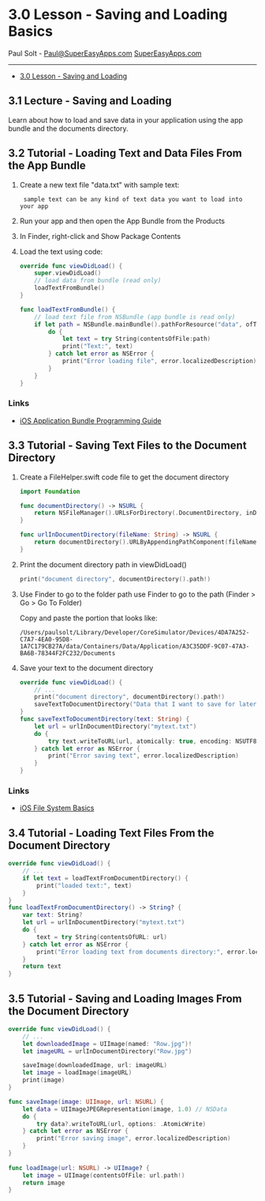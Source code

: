 # 3.0 Lesson - Saving and Loading Basics #

Paul Solt - [Paul@SuperEasyApps.com](mailto:Paul@SuperEasyApps.com)
[SuperEasyApps.com](http://SuperEasyApps.com)

-----

* [3.0 Lesson - Saving and Loading](http://courses.supereasyapps.com/courses/chapter-5-app-extras/lectures/969202)

## 3.1 Lecture - Saving and Loading  ##

Learn about how to load and save data in your application using the app bundle and the documents directory.

## 3.2 Tutorial - Loading Text and Data Files From the App Bundle ##

1. Create a new text file "data.txt" with sample text:
	
		sample text can be any kind of text data you want to load into your app

2. Run your app and then open the App Bundle from the Products

3. In Finder, right-click and Show Package Contents

4. Load the text using code:

	```swift
	override func viewDidLoad() {
		super.viewDidLoad()
		// load data from bundle (read only)
		loadTextFromBundle()
	}
	
	func loadTextFromBundle() {
		// load text file from NSBundle (app bundle is read only)
		if let path = NSBundle.mainBundle().pathForResource("data", ofType: "txt") {
			do {
				let text = try String(contentsOfFile:path)
				print("Text:", text)
			} catch let error as NSError {
				print("Error loading file", error.localizedDescription)
			}
		}
	}
	```

### Links ###

* [iOS Application Bundle Programming Guide](https://developer.apple.com/library/ios/documentation/CoreFoundation/Conceptual/CFBundles/Introduction/Introduction.html#//apple_ref/doc/uid/10000123i-CH1-SW1) 

## 3.3 Tutorial - Saving Text Files to the Document Directory ##

1. Create a FileHelper.swift code file to get the document directory

	```swift
	import Foundation
	
	func documentDirectory() -> NSURL {
		return NSFileManager().URLsForDirectory(.DocumentDirectory, inDomains: .UserDomainMask).first!
	}
	
	func urlInDocumentDirectory(fileName: String) -> NSURL {
		return documentDirectory().URLByAppendingPathComponent(fileName)
	}
	```

2. Print the document directory path in viewDidLoad()

	```swift
	print("document directory", documentDirectory().path!)
	```

3. Use Finder to go to the folder path use Finder to go to the path (Finder > Go > Go To Folder)

	Copy and paste the portion that looks like:
	
	`/Users/paulsolt/Library/Developer/CoreSimulator/Devices/4DA7A252-C7A7-4EA0-95D8-1A7C179CB27A/data/Containers/Data/Application/A3C35DDF-9C07-47A3-BA6B-78344F2FC232/Documents`

4. Save your text to the document directory


	```swift
	override func viewDidLoad() {
		// ...
		print("document directory", documentDirectory().path!)
		saveTextToDocumentDirectory("Data that I want to save for later")
	}
	func saveTextToDocumentDirectory(text: String) {
		let url = urlInDocumentDirectory("mytext.txt")
		do {
			try text.writeToURL(url, atomically: true, encoding: NSUTF8StringEncoding)
		} catch let error as NSError {
			print("Error saving text", error.localizedDescription)
		}
	}
	```

### Links ###

* [iOS File System Basics](https://developer.apple.com/library/ios/documentation/FileManagement/Conceptual/FileSystemProgrammingGuide/FileSystemOverview/FileSystemOverview.html)

## 3.4 Tutorial - Loading Text Files From the Document Directory ##

```swift
override func viewDidLoad() {
	// ...
	if let text = loadTextFromDocumentDirectory() {
		print("loaded text:", text)
	}
}
func loadTextFromDocumentDirectory() -> String? {
	var text: String?
	let url = urlInDocumentDirectory("mytext.txt")
	do {
		text = try String(contentsOfURL: url)
	} catch let error as NSError {
		print("Error loading text from documents directory:", error.localizedDescription)
	}
	return text
}
```

## 3.5 Tutorial - Saving and Loading Images From the Document Directory ##

```swift
override func viewDidLoad() {
	// ...
	let downloadedImage = UIImage(named: "Row.jpg")!
	let imageURL = urlInDocumentDirectory("Row.jpg")

	saveImage(downloadedImage, url: imageURL)
	let image = loadImage(imageURL)
	print(image)
}

func saveImage(image: UIImage, url: NSURL) {
	let data = UIImageJPEGRepresentation(image, 1.0) // NSData
	do {
		try data?.writeToURL(url, options: .AtomicWrite)
	} catch let error as NSError {
		print("Error saving image", error.localizedDescription)
	}
}
	
func loadImage(url: NSURL) -> UIImage? {
	let image = UIImage(contentsOfFile: url.path!)
	return image
}
```

  
